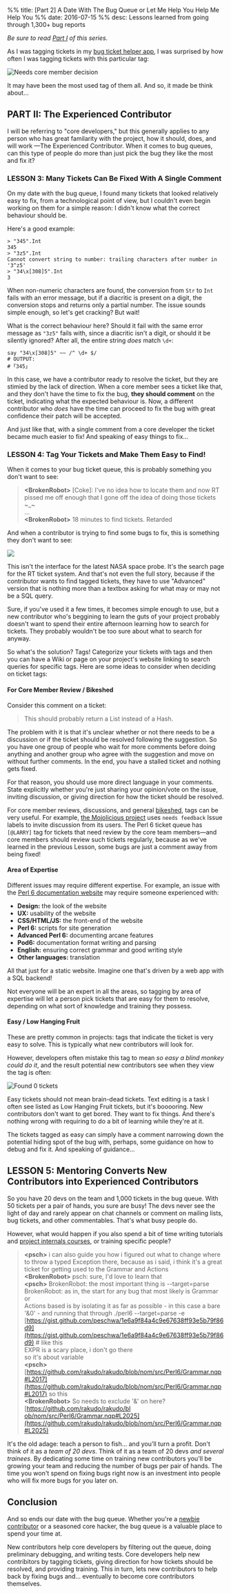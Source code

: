 %% title: [Part 2] A Date With The Bug Queue or Let Me Help You Help Me Help You
%% date: 2016-07-15
%% desc: Lessons learned from going through 1,300+ bug reports

*Be sure to read [Part I](/post/A-Date-With-The-Bug-Queue-or-Let-Me-Help-You-Help-Me-Help-You) of this series.*

As I was tagging tickets in my [bug ticket helper
app](https://github.com/zoffixznet/perl6-Ticket-Trakr), I was surprised by how
often I was tagging tickets with this particular tag:

![Needs core member decision](/assets/pics/date-with-bug-queue/core-button.png)

It may have been the most used tag of them all. And so, it made be think
about...

## PART II: The Experienced Contributor

I will be referring to "core developers," but this generally applies to any
person who has great familarity with the project, how it should, does, and
will work —The Experienced Contributor. When it comes to bug queues, can
this type of people do more than just pick the bug they like the most and fix
it?

### LESSON 3: Many Tickets Can Be Fixed With A Single Comment

On my date with the bug queue, I found many tickets that looked relatively
easy to fix, from a technological point of view, but I couldn't even begin
working on them for a simple reason: I didn't know what the correct behaviour
should be.

Here's a good example:

    > "345".Int
    345
    > "3z5".Int
    Cannot convert string to number: trailing characters after number in '3^z5'
    > "34\x[308]5".Int
    3

When non-numeric characters are found, the conversion from `Str` to `Int`
fails with an error message, but if a diacritic is present on a digit,
the conversion stops and returns only a partial number. The issue sounds
simple enough, so let's get cracking? But wait!

What is the correct behaviour here? Should it fail with the same error message
as `"3z5"` fails with, since a diacritic isn't a digit, or should it be
silently ignored? After all, the entire string *does* match `\d+`:

    say "34\x[308]5" ~~ /^ \d+ $/
    # OUTPUT:
    # ｢34̈5｣

In this case, we have a contributor ready to resolve the ticket, but they are
stimied by the lack of direction. When a core member sees a ticket like that,
and they don't have the time to fix the bug, **they should comment** on the
ticket, indicating what the expected behaviour is. Now, a different
contributor who *does* have the time can proceed to fix the bug with great
confidence their patch will be accepted.

And just like that, with a single comment from a core developer the ticket became much easier to fix! And speaking of easy things to fix...

### LESSON 4: Tag Your Tickets and Make Them Easy to Find!

When it comes to your bug ticket queue, this is probably something you don't
want to see:

> **&lt;BrokenRobot&gt;** [Coke]: I've no idea how to locate them and now RT
> pissed me off enough that I gone off the idea of doing those tickets ~_~<br>
>     ...<br>
> **&lt;BrokenRobot&gt;** 18 minutes to find tickets. Retarded

And when a contributor is trying to find some bugs to fix, this is something
they don't want to see:

![](/assets/pics/date-with-bug-queue/rt-search.png)

This isn't the interface for the latest NASA space probe. It's the search page
for the RT ticket system. And that's not even the full story, because
if the contributor wants to find tagged tickets, they have to use
"Advanced" version that is nothing more than a textbox asking for what may or
may not be a SQL query.

Sure, if you've used it a few times, it becomes simple enough to use, but a
new contributor who's beggining to learn the guts of your project probably
doesn't want to spend their entire afternoon learning how to search for
tickets. They probably wouldn't be too sure about what to search for anyway.

So what's the solution? Tags! Categorize your tickets with tags and then you
can have a Wiki or page on your project's website linking to search queries
for specific tags. Here are some ideas to consider when deciding on ticket
tags:

#### For Core Member Review / Bikeshed

Consider this comment on a ticket:

> This should probably return a List instead of a Hash.

The problem with it is that it's unclear whether or not there needs to be
a discussion or if the ticket should be resolved following the suggestion.
So you have one group of people who wait for more comments before doing
anything and another group who agree with the suggestion and move on without
further comments. In the end, you have a stalled ticket and nothing gets fixed.

For that reason, you should use more direct language in your comments. State
explicitly whether you're just sharing your opinion/vote on the issue,
inviting discussion, or giving direction for how the ticket should be resolved.

For core member reviews, discussions, and general
[bikeshed](http://bikeshed.com/), tags can be very useful. For example,
[the Mojolicious project](http://mojolicious.org/) uses `needs feedback` Issue
labels to invite discussion from its users. The Perl 6 ticket queue has
`[@LARRY]` tag for tickets that need review by the core team members—and core
members should review such tickets regularly, because as we've learned in the
previous Lesson, some bugs are just a comment away from being fixed!

#### Area of Expertise

Different issues may require different expertise. For example,
an issue with the [Perl 6 documentation website](https://docs.perl6.org) may
require someone experienced with:

* **Design:** the look of the website
* **UX:** usability of the website
* **CSS/HTML/JS:** the front-end of the website
* **Perl 6:** scripts for site generation
* **Advanced Perl 6:** documenting arcane features
* **Pod6:** documentation format writing and parsing
* **English:** ensuring correct grammar and good writing style
* **Other languages:** translation

All that just for a static website. Imagine one that's driven by a web app
with a SQL backend!

Not everyone will be an expert in all the areas, so
tagging by area of expertise will let a person pick tickets that are easy for
them to resolve, depending on what sort of knowledge and training they possess.

#### Easy / Low Hanging Fruit

These are pretty common in projects: tags that indicate the ticket is very
easy to solve. This is typically what new contributors will look for.

However, developers often mistake this tag to mean *so easy a blind monkey
could do it*, and the result potential new contributors see when they view
the tag is often:

![Found 0 tickets](/assets/pics/date-with-bug-queue/zero-tickets.png)

Easy tickets should not mean brain-dead tickets. Text editing is a task I
often see listed as Low Hanging Fruit tickets, but it's booooring. New
contributors don't want to get bored. They want to fix things. And there's
nothing wrong with requiring to do a bit of learning while they're at it.

The tickets tagged as easy can simply have a comment narrowing down the
potential hiding spot of the bug with, perhaps, some guidance on how to
debug and fix it. And speaking of guidance...

## LESSON 5: Mentoring Converts New Contributors into Experienced Contributors

So you have 20 devs on the team and 1,000 tickets in the bug queue. With
50 tickets per a pair of hands, you sure are busy! The devs never see the
light of day and rarely appear on chat channels or comment on mailing lists,
bug tickets, and other commentables. That's what busy people do.

However, what would happen if you also spend a bit of time writing
tutorials and [project internals
courses](https://github.com/edumentab/rakudo-and-nqp-internals-course), or
training specific people?

> **&lt;psch&gt;** i can also guide you how i figured out what to change where to throw a typed Exception there, because as i said, i think it's a great ticket for getting used to the Grammar and Actions
> <br>**&lt;BrokenRobot&gt;** psch: sure, I'd love to learn that
> <br>**&lt;psch&gt;** BrokenRobot: the most important thing is --target=parse
> <br>BrokenRobot: as in, the start for any bug that most likely is Grammar or
> <br>Actions based is by isolating it as far as possible - in this case a bare
> <br>'&0' - and running that through ./perl6 --target=parse -e
> <br>[https://gist.github.com/peschwa/1e6a9f84a4c9e67638ff93e5b79f86d9](https://gist.github.com/peschwa/1e6a9f84a4c9e67638ff93e5b79f86d9) # like this
> <br>EXPR is a scary place, i don't go there
> <br>so it's about variable
> <br>**&lt;psch&gt;** [https://github.com/rakudo/rakudo/blob/nom/src/Perl6/Grammar.nqp#L2017](https://github.com/rakudo/rakudo/blob/nom/src/Perl6/Grammar.nqp#L2017) so this
> <br>**&lt;BrokenRobot&gt;** So <sigil> needs to exclude '&'  on here?
> <br>[https://github.com/rakudo/rakudo/bl​ob/nom/src/Perl6/Grammar.nqp#L2025](https://github.com/rakudo/rakudo/blob/nom/src/Perl6/Grammar.nqp#L2025)

It's the old adage: teach a person to fish... and you'll turn a profit.
Don't think of it as a *team of 20 devs*. Think of it as a team of 20 devs
*and several trainees*. By dedicating some time on training new contributors
you'll be growing your team and reducing the number of bugs per pair of hands.
The time you won't spend on fixing bugs right now is an investment into
people who will fix more bugs for you later on.

## Conclusion

And so ends our date with the bug queue. Whether you're a [newbie
contributor](/post/A-Date-With-The-Bug-Queue-or-Let-Me-Help-You-Help-Me-Help-You) or a seasoned core hacker, the bug queue is a valuable place to spend
your time at.

New contributors help core developers by filtering out the queue,
doing preliminary debugging, and writing tests. Core developers help new
contribitors by tagging tickets, giving direction for how tickets should be
resolved, and providing training. This in turn, lets new contributors to help
back by fixing bugs and... eventually to become core contributors themselves.